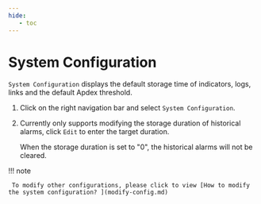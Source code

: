 ```yaml
---
hide:
   - toc
---
```


# System Configuration

`System Configuration` displays the default storage time of indicators, logs, links and the default Apdex threshold.

1. Click on the right navigation bar and select `System Configuration`.

     

2. Currently only supports modifying the storage duration of historical alarms, click `Edit` to enter the target duration.

     When the storage duration is set to "0", the historical alarms will not be cleared.

     

!!! note

     To modify other configurations, please click to view [How to modify the system configuration? ](modify-config.md)
